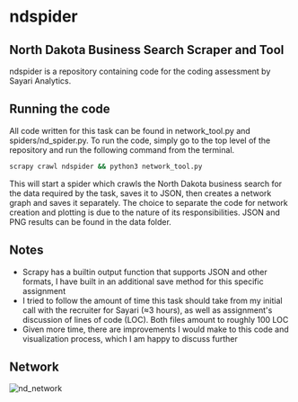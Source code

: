 # ndspider
## North Dakota Business Search Scraper and Tool


ndspider is a repository containing code for the coding assessment by Sayari Analytics.

## Running the code

All code written for this task can be found in network_tool.py and spiders/nd_spider.py. To run the code, simply go to the top level of the repository and run the following command from the terminal.
```sh
scrapy crawl ndspider && python3 network_tool.py
```
This will start a spider which crawls the North Dakota business search for the data required by the task, saves it to JSON, then creates a network graph and saves it separately. The choice to separate the code for network creation and plotting is due to the nature of its responsibilities. JSON and PNG results can be found in the data folder.
## Notes

- Scrapy has a builtin output function that supports JSON and other formats, I have built in an additional save method for this specific assignment
- I tried to follow the amount of time this task should take from my initial call with the recruiter for Sayari (≈3 hours), as well as assignment's discussion of lines of code (LOC). Both files amount to roughly 100 LOC
- Given more time, there are improvements I would make to this code and visualization process, which I am happy to discuss further


## Network

![nd_network](https://user-images.githubusercontent.com/39658109/207178990-fe56006d-6fba-4af8-b294-ce8df62dc264.png)









